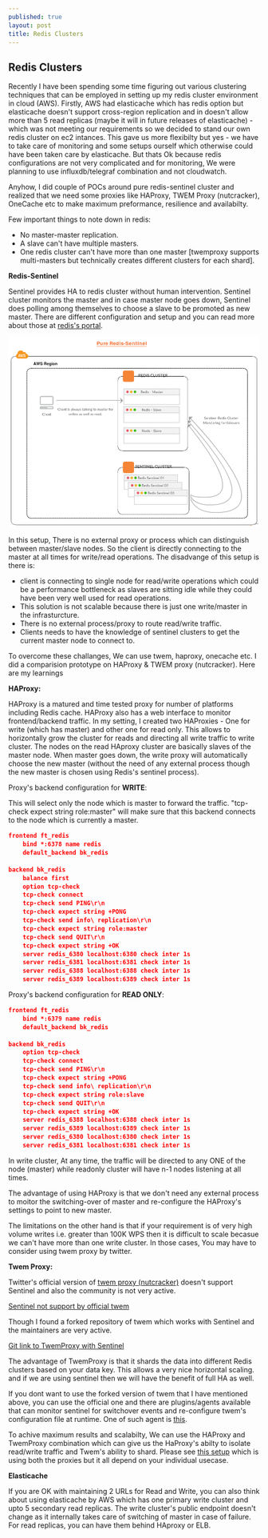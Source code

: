 ```yaml
---
published: true
layout: post
title: Redis Clusters
---
```

## Redis Clusters

Recently I have been spending some time figuring out various clustering techniques that can be employed in setting up my redis cluster environment in cloud (AWS). Firstly, AWS had elasticache which has redis option but elasticache doesn't support cross-region replication and in doesn't allow more than 5 read replicas (maybe it will in future releases of elasticache) - which was not meeting our requirements so we decided to stand our own redis cluster on ec2 intances. This gave us more flexibilty but yes - we have to take care of monitoring and some setups ourself which otherwise could have been taken care by elasticache. But thats Ok because redis configurations are not very complicated and for monitoring, We were planning to use influxdb/telegraf combination and not cloudwatch.

Anyhow, I did couple of POCs around pure redis-sentinel cluster and realized that we need some proxies like HAProxy, TWEM Proxy (nutcracker), OneCache etc to make maximum preformance, resilience and availabilty.

Few important things to note down in redis:
- No master-master replication.
- A slave can't have multiple masters.
- One redis cluster can't have more than one master [twemproxy supports multi-masters but technically creates different clusters for each shard].

**Redis-Sentinel**

Sentinel provides HA to redis cluster without human intervention. Sentinel cluster monitors the master and in case master node goes down, Sentinel does polling among themselves to choose a slave to be promoted as new master. There are different configuration and setup and you can read more about those at [redis's portal](http://redis.io/topics/sentinel). 

![redis-sentinel.png](https://raw.githubusercontent.com/shahzheeb/shahzheeb.github.io/master/_posts/redis-sentinel.png)

In this setup, There is no external proxy or process which can distinguish between master/slave nodes. So the client is directly connecting to the master at all times for write/read operations. The disadvange of this setup is there is:
- client is connecting to single node for read/write operations which could be a performance bottleneck as slaves are sitting idle while they could have been very well used for read operations.
- This solution is not scalable because there is just one write/master in the infrasturcture.
- There is no external process/proxy to route read/write traffic.
- Clients needs to have the knowledge of sentinel clusters to get the current master node to connect to.

To overcome these challanges, We can use twem, haproxy, onecache etc. I did a comparision prototype on HAProxy & TWEM proxy (nutcracker). Here are my learnings 

**HAProxy:**

HAProxy is a matured and time tested proxy for number of platforms including Redis cache. HAProxy also has a web interface to monitor frontend/backend traffic. In my setting, I created two HAProxies - One for write (which has master) and other one for read only. This allows to horizontally grow the cluster for reads and directing all write traffic to write cluster. The nodes on the read HAproxy cluster are basically slaves of the master node. When master goes down, the write proxy will automatically choose the new master (without the need of any external process though the new master is chosen using Redis's sentinel process).

Proxy's backend configuration for **WRITE**:

This will select only the node which is master to forward the traffic. "tcp-check expect string role:master" will make sure that this backend connects to the node which is currently a master.

```json
frontend ft_redis
	bind *:6378 name redis
	default_backend bk_redis

backend bk_redis
	balance first
	option tcp-check
	tcp-check connect
	tcp-check send PING\r\n
	tcp-check expect string +PONG
	tcp-check send info\ replication\r\n
	tcp-check expect string role:master
	tcp-check send QUIT\r\n
	tcp-check expect string +OK
	server redis_6380 localhost:6380 check inter 1s 
	server redis_6381 localhost:6381 check inter 1s
	server redis_6388 localhost:6388 check inter 1s 
	server redis_6389 localhost:6389 check inter 1s
```

Proxy's backend configuration for **READ ONLY**:
 
```json
frontend ft_redis
	bind *:6379 name redis
	default_backend bk_redis

backend bk_redis
	option tcp-check
	tcp-check connect
	tcp-check send PING\r\n
	tcp-check expect string +PONG
	tcp-check send info\ replication\r\n
	tcp-check expect string role:slave
	tcp-check send QUIT\r\n
	tcp-check expect string +OK
	server redis_6388 localhost:6388 check inter 1s 
	server redis_6389 localhost:6389 check inter 1s
	server redis_6380 localhost:6380 check inter 1s 
	server redis_6381 localhost:6381 check inter 1s
```
 
In write cluster, At any time, the traffic will be directed to any ONE of the node (master) while readonly cluster will have n-1 nodes listening at all times.

The advantage of using HAProxy is that we don't need any external process to moitor the switching-over of master and re-configure the HAProxy's settings to point to new master.

The limitations on the other hand is that if your requirement is of very high volume writes i.e. greater than 100K WPS then it is difficult to scale becasue we can't have more than one write cluster. In those cases, You may have to consider using twem proxy by twitter.

**Twem Proxy:**

Twitter's official version of [twem proxy (nutcracker)](https://github.com/twitter/twemproxy) doesn't support Sentinel and also the community is not very active. 

[Sentinel not support by official twem](https://github.com/twitter/twemproxy/issues/297)

Though I found a forked repository of twem which works with Sentinel and the maintainers are very active.

[Git link to TwemProxy with Sentinel](https://github.com/ifwe/twemproxy)

The advantage of TwemProxy is that it shards the data into different Redis clusters based on your data key. This allows a very nice horizontal scaling. and if we are using sentinel then we will have the benefit of full HA as well.

If you dont want to use the forked version of twem that I have mentioned above, you can use the official one and there are plugins/agents available that can monitor sentinel for switchover events and re-configure twem's configuration file at runtime. One of such agent is [this](https://github.com/Stono/redis-twemproxy-agent).

To achive maximum results and scalabilty, We can use the HAProxy and TwemProxy combination which can give us the HaProxy's abilty to isolate read/write traffic and Twem's ability to shard. Please see [this setup](https://github.com/Stono/redis-twemproxy-agent) which is using both the proxies but it all depend on your individual usecase.



**Elasticache**

If you are OK with maintaining 2 URLs for Read and Write, you can also think about using elasticache by AWS which has one primary write cluster and upto 5 secondary read replicas. The write cluster's public endpoint doesn't change as it internally takes care of switching of master in case of failure. For read replicas, you can have them behind HAproxy or ELB.

